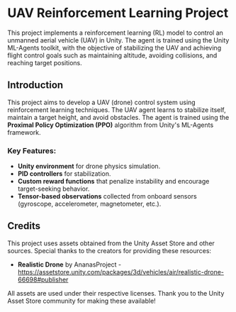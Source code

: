 # UAV Reinforcement Learning Project

This project implements a reinforcement learning (RL) model to control an unmanned aerial vehicle (UAV) in Unity. The agent is trained using the Unity ML-Agents toolkit, with the objective of stabilizing the UAV and achieving flight control goals such as maintaining altitude, avoiding collisions, and reaching target positions.

## Introduction

This project aims to develop a UAV (drone) control system using reinforcement learning techniques. The UAV agent learns to stabilize itself, maintain a target height, and avoid obstacles. The agent is trained using the **Proximal Policy Optimization (PPO)** algorithm from Unity's ML-Agents framework.

### Key Features:

- **Unity environment** for drone physics simulation.
- **PID controllers** for stabilization.
- **Custom reward functions** that penalize instability and encourage target-seeking behavior.
- **Tensor-based observations** collected from onboard sensors (gyroscope, accelerometer, magnetometer, etc.).

## Credits

This project uses assets obtained from the Unity Asset Store and other sources. Special thanks to the creators for providing these resources:

- **Realistic Drone** by AnanasProject - https://assetstore.unity.com/packages/3d/vehicles/air/realistic-drone-66698#publisher

All assets are used under their respective licenses. Thank you to the Unity Asset Store community for making these available!
